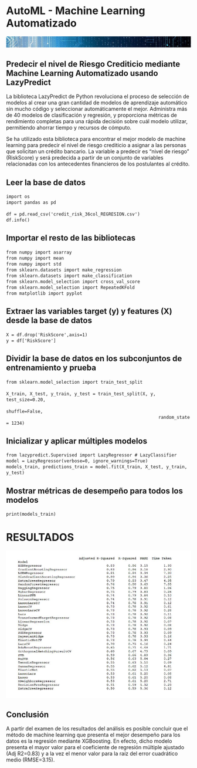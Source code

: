 # AutoML - Machine Learning Automatizado

![banner_automl](docs/assets/images/banner_automl.jpg)

## Predecir el nivel de Riesgo Crediticio mediante Machine Learning Automatizado usando LazyPredict

La biblioteca LazyPredict de Python revoluciona el proceso de selección de modelos al crear una gran cantidad de modelos de aprendizaje automático sin mucho código y seleccionar automáticamente el mejor. Administra más de 40 modelos de clasificación y regresión, y proporciona métricas de rendimiento completas para una rápida decisión sobre cuál modelo utilizar, permitiendo ahorrar tiempo y recursos de cómputo.

Se ha utilizado esta biblioteca para encontrar el mejor modelo de machine learning para predecir el nivel de riesgo crediticio a asignar a las personas que solicitan un crédito bancario. La variable a predecir es “nivel de riesgo” (RiskScore) y será predecida a partir de un conjunto de variables relacionadas con los antecedentes financieros de los postulantes al crédito.

## Leer la base de datos 
```
import os
import pandas as pd

df = pd.read_csv('credit_risk_36col_REGRESION.csv')
df.info()
```
## Importar el resto de las bibliotecas
```
from numpy import asarray
from numpy import mean
from numpy import std
from sklearn.datasets import make_regression
from sklearn.datasets import make_classification
from sklearn.model_selection import cross_val_score
from sklearn.model_selection import RepeatedKFold
from matplotlib import pyplot
```
## Extraer las variables target (y) y features (X) desde la base de datos
```
X = df.drop('RiskScore',axis=1)
y = df['RiskScore']
```
## Dividir la base de datos en los subconjuntos de entrenamiento y prueba
```
from sklearn.model_selection import train_test_split

X_train, X_test, y_train, y_test = train_test_split(X, y, test_size=0.20,
                                                          shuffle=False,
                                                          random_state = 1234)
```
## Inicializar y aplicar múltiples modelos
```
from lazypredict.Supervised import LazyRegressor # LazyClassifier
model = LazyRegressor(verbose=0, ignore_warnings=True)
models_train, predictions_train = model.fit(X_train, X_test, y_train, y_test)
```
## Mostrar métricas de desempeño para todos los modelos
```
print(models_train)
```
# RESULTADOS

![output](docs/assets/images/output.jpg)

## Conclusión

A partir del examen de los resultados del análisis es posible concluir que el método de machine learning que presenta el mejor desempeño para los datos es la regresión mediante XGBoosting. En efecto, dicho modelo presenta el mayor valor para el coeficiente de regresión múltiple ajustado (Adj R2=0.83) y a la vez el menor valor para la raíz del error cuadrático medio (RMSE=3.15).
